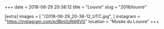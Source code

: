 +++
date = 2018-06-29 20:38:12
title = "Louvre"
slug = "2018/louvre"

[extra]
images = [
    "/2018-06-29_20-38-12_UTC.jpg",
]
instagram = "https://instagram.com/p/Bkn0zRdj6VG"
location = "Musée du Louvre"
+++

